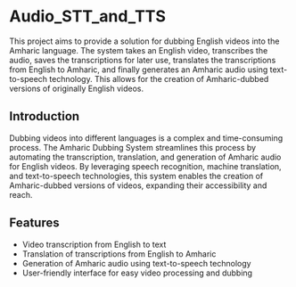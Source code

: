 # Audio_STT_and_TTS

This project aims to provide a solution for dubbing English videos into the Amharic language. The system takes an English video, transcribes the audio, saves the transcriptions for later use, translates the transcriptions from English to Amharic, and finally generates an Amharic audio using text-to-speech technology. This allows for the creation of Amharic-dubbed versions of originally English videos.

## Introduction

Dubbing videos into different languages is a complex and time-consuming process. The Amharic Dubbing System streamlines this process by automating the transcription, translation, and generation of Amharic audio for English videos. By leveraging speech recognition, machine translation, and text-to-speech technologies, this system enables the creation of Amharic-dubbed versions of videos, expanding their accessibility and reach.

## Features

- Video transcription from English to text
- Translation of transcriptions from English to Amharic
- Generation of Amharic audio using text-to-speech technology
- User-friendly interface for easy video processing and dubbing
